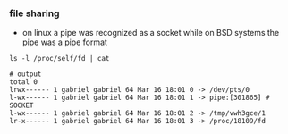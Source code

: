 ### file sharing

- on linux a pipe was recognized as a socket while on BSD systems the pipe was a
  pipe format
  
```shell
ls -l /proc/self/fd | cat

# output
total 0
lrwx------ 1 gabriel gabriel 64 Mar 16 18:01 0 -> /dev/pts/0
l-wx------ 1 gabriel gabriel 64 Mar 16 18:01 1 -> pipe:[301865] # SOCKET
l-wx------ 1 gabriel gabriel 64 Mar 16 18:01 2 -> /tmp/vwh3gce/1
lr-x------ 1 gabriel gabriel 64 Mar 16 18:01 3 -> /proc/18109/fd
```
